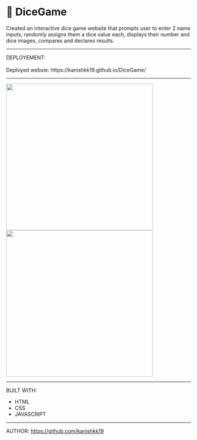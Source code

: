 # 🎲 DiceGame

Created an interactive dice game website that prompts user to enter 2 name inputs, randomly assigns them a dice value each, displays their number and dice images, compares and declares results.


<hr>
DEPLOYEMENT:
<br>
<br>
Deployed websie: https://kanishkk19.github.io/DiceGame/ 

<hr>
<p float="left">
  <img src="https://user-images.githubusercontent.com/90362538/187638292-8c8cdebf-ee0b-4d1b-a5f3-2a6f1980446d.png" width="400" /> 
  <img src="https://user-images.githubusercontent.com/90362538/187637924-a926cdea-61f2-41fd-b37a-c194e6d0a60f.png" width="400" />
</p>
<hr>

BUILT WITH: 
<br>
* HTML
* CSS
* JAVASCRIPT
<hr>

AUTHOR:
https://github.com/kanishkk19


